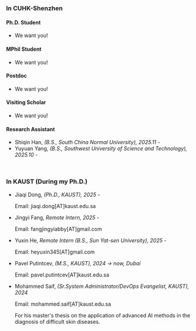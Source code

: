 # 


### In CUHK-Shenzhen

#### Ph.D. Student

- We want you!

#### MPhil Student

- We want you!

#### Postdoc

- We want you!

#### Visiting Scholar

- We want you!

#### Research Assistant

- Shiqin Han, *(B.S., South China Normal University), 2025.11 -* 
- Yuyuan Yang, *(B.S., Southwest University of Science and Technology), 2025.10 -*

<br>

### In KAUST (During my Ph.D.)

- Jiaqi Dong, *(Ph.D., KAUST), 2025 -*

  Email: jiaqi.dong[AT]kaust.edu.sa

- Jingyi Fang, *Remote Intern, 2025 -* 

  Email: fangjingyiabby[AT]gmail.com

- Yuxin He, *Remote Intern (B.S., Sun Yat-sen University), 2025 -* 

  Email: heyuxin345[AT]gmail.com

- Pavel Putintcev, *(M.S., KAUST), 2024 -> now, Dubai*

  Email: pavel.putintcev[AT]kaust.edu.sa

- Mohammed Saif, *(Sr.System Administrator/DevOps Evangelist, KAUST), 2024*

  Email: mohammed.saif[AT]kaust.edu.sa

  For his master's thesis on the application of advanced AI methods in the diagnosis of difficult skin diseases.


